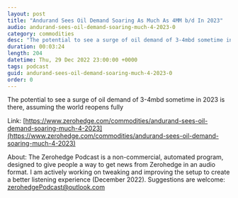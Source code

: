 ```yaml
---
layout: post
title: "Andurand Sees Oil Demand Soaring As Much As 4MM b/d In 2023"
audio: andurand-sees-oil-demand-soaring-much-4-2023-0
category: commodities
desc: "The potential to see a surge of oil demand of 3-4mbd sometime in 2023 is there, assuming the world reopens fully"
duration: 00:03:24
length: 204
datetime: Thu, 29 Dec 2022 23:00:00 +0000
tags: podcast
guid: andurand-sees-oil-demand-soaring-much-4-2023-0
order: 0
---
```

The potential to see a surge of oil demand of 3-4mbd sometime in 2023 is there, assuming the world reopens fully

Link: [https://www.zerohedge.com/commodities/andurand-sees-oil-demand-soaring-much-4-2023](https://www.zerohedge.com/commodities/andurand-sees-oil-demand-soaring-much-4-2023)

About: The Zerohedge Podcast is a non-commercial, automated program, designed to give people a way to get news from Zerohedge in an audio format.  I am actively working on tweaking and improving the setup to create a better listening experience (December 2022).  Suggestions are welcome: [zerohedgePodcast@outlook.com](mailto:zerohedgePodcast@outlook.com)